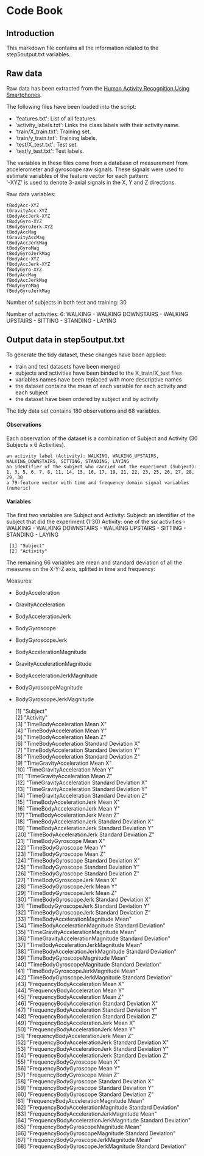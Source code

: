 # Code Book

## Introduction
This markdown file contains all the information related to the step5output.txt variables.

## Raw data
Raw data has been extracted from the [Human Activity Recognition Using Smartphones](https://d396qusza40orc.cloudfront.net/getdata%2Fprojectfiles%2FUCI%20HAR%20Dataset.zip).

The following files have been loaded into the script:  
- 'features.txt': List of all features.
- 'activity_labels.txt': Links the class labels with their activity name.
- 'train/X_train.txt': Training set.
- 'train/y_train.txt': Training labels.
- 'test/X_test.txt': Test set.
- 'test/y_test.txt': Test labels.

The variables in these files come from a database of measurement from accelerometer
and gyroscope raw signals. These signals were used to estimate variables of the feature vector for each pattern:  
'-XYZ' is used to denote 3-axial signals in the X, Y and Z directions.

Raw data variables:

	tBodyAcc-XYZ
	tGravityAcc-XYZ
	tBodyAccJerk-XYZ
	tBodyGyro-XYZ
	tBodyGyroJerk-XYZ
	tBodyAccMag
	tGravityAccMag
	tBodyAccJerkMag
	tBodyGyroMag
	tBodyGyroJerkMag
	fBodyAcc-XYZ
	fBodyAccJerk-XYZ
	fBodyGyro-XYZ
	fBodyAccMag
	fBodyAccJerkMag
	fBodyGyroMag
	fBodyGyroJerkMag

Number of subjects in both test and training:
30

Number of activities:
6: WALKING - WALKING DOWNSTAIRS - WALKING UPSTAIRS - SITTING - STANDING - LAYING

## Output data in step5output.txt
To generate the tidy dataset, these changes have been applied:  
- train and test datasets have been merged
- subjects and activities have been binded to the X_train/X_test files
- variables names have been replaced with more descriptive names
- the dataset contains the mean of each variable for each activity and each subject
- the dataset have been ordered by subject and by activity

The tidy data set contains 180 observations and 68 variables.

#### Observations
Each observation of the dataset is a combination of Subject and Activity (30 Subjects x 6 Activities).

    an activity label (Activity): WALKING, WALKING_UPSTAIRS, WALKING_DOWNSTAIRS, SITTING, STANDING, LAYING
    an identifier of the subject who carried out the experiment (Subject): 1, 3, 5, 6, 7, 8, 11, 14, 15, 16, 17, 19, 21, 22, 23, 25, 26, 27, 28, 29, 30
    a 79-feature vector with time and frequency domain signal variables (numeric)
#### Variables
The first two variables are Subject and Activity:
Subject: an identifier of the subject that did the experiment (1:30)
Activity: one of the six activities - WALKING - WALKING DOWNSTAIRS - WALKING UPSTAIRS - SITTING - STANDING - LAYING

	 [1] "Subject"                                          
     [2] "Activity"                                         

The remaining 66 variables are mean and standard deviation of all the measures on the 
X-Y-Z axis, splitted in time and frequency:

Measures:  
- BodyAcceleration
- GravityAcceleration
- BodyAccelerationJerk
- BodyGyroscope
- BodyGyroscopeJerk
- BodyAccelerationMagnitude
- GravityAccelerationMagnitude
- BodyAccelerationJerkMagnitude
- BodyGyroscopeMagnitude
- BodyGyroscopeJerkMagnitude

	 [1] "Subject"                                                  
	 [2] "Activity"                                                 
	 [3] "TimeBodyAcceleration Mean X"                              
	 [4] "TimeBodyAcceleration Mean Y"                              
	 [5] "TimeBodyAcceleration Mean Z"                              
	 [6] "TimeBodyAcceleration Standard Deviation X"                
	 [7] "TimeBodyAcceleration Standard Deviation Y"                
	 [8] "TimeBodyAcceleration Standard Deviation Z"                
	 [9] "TimeGravityAcceleration Mean X"                           
	[10] "TimeGravityAcceleration Mean Y"                           
	[11] "TimeGravityAcceleration Mean Z"                           
	[12] "TimeGravityAcceleration Standard Deviation X"             
	[13] "TimeGravityAcceleration Standard Deviation Y"             
	[14] "TimeGravityAcceleration Standard Deviation Z"             
	[15] "TimeBodyAccelerationJerk Mean X"                          
	[16] "TimeBodyAccelerationJerk Mean Y"                          
	[17] "TimeBodyAccelerationJerk Mean Z"                          
	[18] "TimeBodyAccelerationJerk Standard Deviation X"            
	[19] "TimeBodyAccelerationJerk Standard Deviation Y"            
	[20] "TimeBodyAccelerationJerk Standard Deviation Z"            
	[21] "TimeBodyGyroscope Mean X"                                 
	[22] "TimeBodyGyroscope Mean Y"                                 
	[23] "TimeBodyGyroscope Mean Z"                                 
	[24] "TimeBodyGyroscope Standard Deviation X"                   
	[25] "TimeBodyGyroscope Standard Deviation Y"                   
	[26] "TimeBodyGyroscope Standard Deviation Z"                   
	[27] "TimeBodyGyroscopeJerk Mean X"                             
	[28] "TimeBodyGyroscopeJerk Mean Y"                             
	[29] "TimeBodyGyroscopeJerk Mean Z"                             
	[30] "TimeBodyGyroscopeJerk Standard Deviation X"               
	[31] "TimeBodyGyroscopeJerk Standard Deviation Y"               
	[32] "TimeBodyGyroscopeJerk Standard Deviation Z"               
	[33] "TimeBodyAccelerationMagnitude Mean"                       
	[34] "TimeBodyAccelerationMagnitude Standard Deviation"         
	[35] "TimeGravityAccelerationMagnitude Mean"                    
	[36] "TimeGravityAccelerationMagnitude Standard Deviation"      
	[37] "TimeBodyAccelerationJerkMagnitude Mean"                   
	[38] "TimeBodyAccelerationJerkMagnitude Standard Deviation"     
	[39] "TimeBodyGyroscopeMagnitude Mean"                          
	[40] "TimeBodyGyroscopeMagnitude Standard Deviation"            
	[41] "TimeBodyGyroscopeJerkMagnitude Mean"                      
	[42] "TimeBodyGyroscopeJerkMagnitude Standard Deviation"        
	[43] "FrequencyBodyAcceleration Mean X"                         
	[44] "FrequencyBodyAcceleration Mean Y"                         
	[45] "FrequencyBodyAcceleration Mean Z"                         
	[46] "FrequencyBodyAcceleration Standard Deviation X"           
	[47] "FrequencyBodyAcceleration Standard Deviation Y"           
	[48] "FrequencyBodyAcceleration Standard Deviation Z"           
	[49] "FrequencyBodyAccelerationJerk Mean X"                     
	[50] "FrequencyBodyAccelerationJerk Mean Y"                     
	[51] "FrequencyBodyAccelerationJerk Mean Z"                     
	[52] "FrequencyBodyAccelerationJerk Standard Deviation X"       
	[53] "FrequencyBodyAccelerationJerk Standard Deviation Y"       
	[54] "FrequencyBodyAccelerationJerk Standard Deviation Z"       
	[55] "FrequencyBodyGyroscope Mean X"                            
	[56] "FrequencyBodyGyroscope Mean Y"                            
	[57] "FrequencyBodyGyroscope Mean Z"                            
	[58] "FrequencyBodyGyroscope Standard Deviation X"              
	[59] "FrequencyBodyGyroscope Standard Deviation Y"              
	[60] "FrequencyBodyGyroscope Standard Deviation Z"              
	[61] "FrequencyBodyAccelerationMagnitude Mean"                  
	[62] "FrequencyBodyAccelerationMagnitude Standard Deviation"    
	[63] "FrequencyBodyAccelerationJerkMagnitude Mean"              
	[64] "FrequencyBodyAccelerationJerkMagnitude Standard Deviation"
	[65] "FrequencyBodyGyroscopeMagnitude Mean"                     
	[66] "FrequencyBodyGyroscopeMagnitude Standard Deviation"       
	[67] "FrequencyBodyGyroscopeJerkMagnitude Mean"                 
	[68] "FrequencyBodyGyroscopeJerkMagnitude Standard Deviation"   